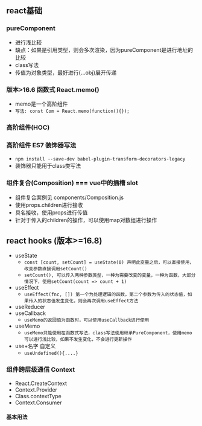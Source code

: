 ## react基础
### pureComponent
- 进行浅比较
- 缺点：如果是引用类型，则会多次渲染，因为pureComponent是进行地址的比较
- class写法
- 传值为对象类型，最好进行{...obj}展开传递
### 版本>16.6 函数式 React.memo()
- memo是一个高阶组件
- ```写法: const Com = React.memo(function(){});```
### 高阶组件(HOC)
### 高阶组件 ES7 装饰器写法
- ```npm install --save-dev babel-plugin-transform-decorators-legacy```
- 装饰器只能用于class类写法
### 组件复合(Composition) === vue中的插槽 slot
- 组件复合案例见 components/Composition.js
- 使用props.children进行接收
- 具名接收，使用props进行传值
- 针对于传入的children的操作，可以使用map对数组进行操作
## react hooks (版本>=16.8)
- useState
    - ```const [count, setCount] = useState(0) 声明此变量之后，可以直接使用，改变参数直接调用setCount()```
    - ```setCount(), 可以传入两种参数类型，一种为需要改变的变量，一种为函数，大部分情况下，使用setCount(count => count + 1)```
- useEffect
    - ```useEffect(fnc, []) 第一个为处理逻辑的函数，第二个参数为传入的状态值，如果传入的状态值发生变化，则会再次调用useEffect方法```
- useReducer
- useCallback
    - ```useMemo的返回值为函数时，可以使用useCallback进行使用```
- useMemo
    - ```useMemo只能使用在函数式写法，class写法使用继承PureComponent，使用memo可以进行浅比较，如果不发生变化，不会进行更新操作```
- use+名字 自定义
    - ```useUndefined(){....}```
### 组件跨层级通信 Context
- React.CreateContext
- Context.Provider
- Class.contextType
- Context.Consumer
#### 基本用法
